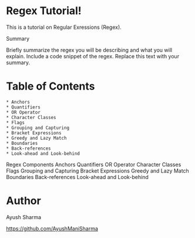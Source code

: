 # Regex Tutorial!

This is a tutorial on Regular Exressions (Regex).

Summary

Briefly summarize the regex you will be describing and what you will explain. Include a code snippet of the regex. Replace this text with your summary.
# Table of Contents

    * Anchors
    * Quantifiers
    * OR Operator
    * Character Classes
    * Flags
    * Grouping and Capturing
    * Bracket Expressions
    * Greedy and Lazy Match
    * Boundaries
    * Back-references
    * Look-ahead and Look-behind

Regex Components
Anchors
Quantifiers
OR Operator
Character Classes
Flags
Grouping and Capturing
Bracket Expressions
Greedy and Lazy Match
Boundaries
Back-references
Look-ahead and Look-behind

# Author
Ayush Sharma

https://github.com/AyushManiSharma
